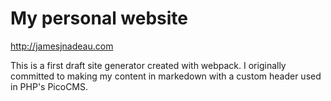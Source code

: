 My personal website
===
http://jamesjnadeau.com


This is a first draft site generator created with webpack. I originally committed to making my content in markedown with a custom header used in PHP's PicoCMS. 
